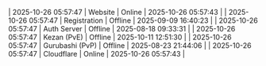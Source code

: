 | 2025-10-26 05:57:47 | Website | Online | 2025-10-26 05:57:43 |
| 2025-10-26 05:57:47 | Registration | Offline | 2025-09-09 16:40:23 |
| 2025-10-26 05:57:47 | Auth Server | Offline | 2025-08-18 09:33:31 |
| 2025-10-26 05:57:47 | Kezan (PvE) | Offline | 2025-10-11 12:51:30 |
| 2025-10-26 05:57:47 | Gurubashi (PvP) | Offline | 2025-08-23 21:44:06 |
| 2025-10-26 05:57:47 | Cloudflare | Online | 2025-10-26 05:57:43 |
